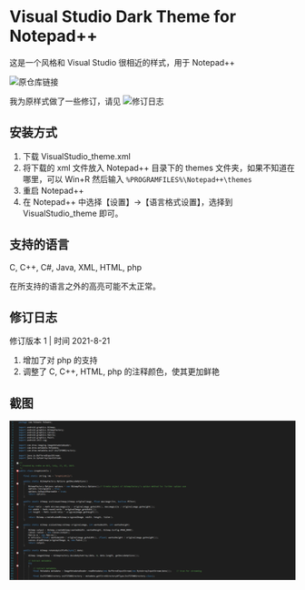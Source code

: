 Visual Studio Dark Theme for Notepad++
=============

这是一个风格和 Visual Studio 很相近的样式，用于 Notepad++

![原仓库链接](https://github.com/SeanCline/Npp-VS2012-Dark)

我为原样式做了一些修订，请见 ![修订日志](#修订日志)

安装方式
--------

1. 下载 VisualStudio_theme.xml
2. 将下载的 xml 文件放入 Notepad++ 目录下的 themes 文件夹，如果不知道在哪里，可以 Win+R 然后输入 `%PROGRAMFILES%\Notepad++\themes`
3. 重启 Notepad++
4. 在 Notepad++ 中选择【设置】->【语言格式设置】，选择到 VisualStudio_theme 即可。

支持的语言
---

C, C++, C#, Java, XML, HTML, php

在所支持的语言之外的高亮可能不太正常。

修订日志
---

修订版本 1 | 时间 2021-8-21
1. 增加了对 php 的支持
2. 调整了 C, C++, HTML, php 的注释颜色，使其更加鲜艳

截图
----------
![Screenshot](https://github.com/SeanCline/Npp-VS2012-Dark/raw/master/screenshot.png "Screenshot")
